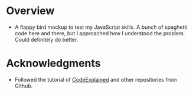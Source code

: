 # Overview

- A flappy bird mockup to test my JavaScript skills. A bunch of spaghetti code here and there, but I approached how I understood the problem. Could definitely do better.


# Acknowledgments

- Followed the tutorial of [CodeExplained](https://github.com/CodeExplainedRepo/FlappyBird-JavaScript) and other repositories from Github.